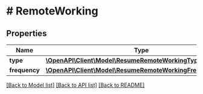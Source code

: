 # # RemoteWorking

## Properties

Name | Type | Description | Notes
------------ | ------------- | ------------- | -------------
**type** | [**\OpenAPI\Client\Model\ResumeRemoteWorkingType**](ResumeRemoteWorkingType.md) |  | [optional]
**frequency** | [**\OpenAPI\Client\Model\ResumeRemoteWorkingFrequencyRange**](ResumeRemoteWorkingFrequencyRange.md) |  | [optional]

[[Back to Model list]](../../README.md#models) [[Back to API list]](../../README.md#endpoints) [[Back to README]](../../README.md)
